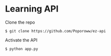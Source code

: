 # Learning API

Clone the repo
```
$ git clone https://github.com/Poporoww/ez-api
```

Activate the API
```
$ python app.py
```
